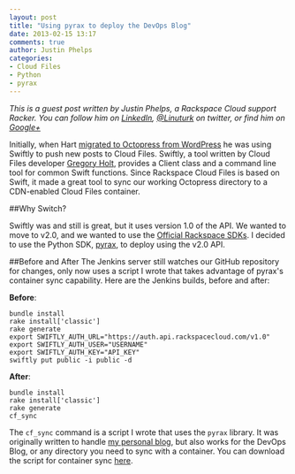 ```yaml
---
layout: post
title: "Using pyrax to deploy the DevOps Blog"
date: 2013-02-15 13:17
comments: true
author: Justin Phelps
categories: 
- Cloud Files
- Python
- pyrax
---
```

_This is a guest post written by Justin Phelps, a Rackspace Cloud support Racker. You can follow him on [LinkedIn](http://www.linkedin.com/in/linuturk), [@Linuturk](http://twitter.com/linuturk) on twitter, or find him on [Google+](https://plus.google.com/112828903529889228389/posts)_

Initially, when Hart [migrated to Octopress from WordPress](http://devops.rackspace.com/the-new-devops-blog.html) he was using Swiftly to push new posts to Cloud Files. Swiftly, a tool written by Cloud Files developer [Gregory Holt](https://github.com/gholt), provides a Client class and a command line tool for common Swift functions. Since Rackspace Cloud Files is based on Swift, it made a great tool to sync our working Octopress directory to a CDN-enabled Cloud Files container.
<!--More-->
##Why Switch?

Swiftly was and still is great, but it uses version 1.0 of the API. We wanted to move to v2.0, and we wanted to use the [Official Rackspace SDKs](http://developer.rackspace.com). I decided to use the Python SDK, [pyrax](https://github.com/rackspace/pyrax), to deploy using the v2.0 API.

##Before and After
The Jenkins server still watches our GitHub repository for changes, only now uses a script I wrote that takes advantage of pyrax's container sync capability. Here are the Jenkins builds, before and after:

**Before**:

```
bundle install
rake install['classic']
rake generate
export SWIFTLY_AUTH_URL="https://auth.api.rackspacecloud.com/v1.0"
export SWIFTLY_AUTH_USER="USERNAME"
export SWIFTLY_AUTH_KEY="API_KEY"
swiftly put public -i public -d
```

**After**:
```
bundle install
rake install['classic']
rake generate
cf_sync
```

The `cf_sync` command is a script I wrote that uses the `pyrax` library. It was originally written to handle [my personal blog](http://www.onitato.com), but also works for the DevOps Blog, or any directory you need to sync with a container. You can download the script for container sync [here](https://github.com/Linuturk/www.onitato.com/blob/master/cf_pyrax.py).
